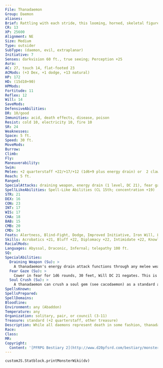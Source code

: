 ```yaml
---
File: Thanadaemon
Group: Daemon
aliases: 
Brief: Rattling with each stride, this looming, horned, skeletal figure clutches a wicked staff. A seething glow burns in its eye sockets.
CR: 13
XP: 25600
Alignment: NE
Size: Medium
Type: outsider
SubType: (daemon, evil, extraplanar)
Initiative: 7
Senses: darkvision 60 ft., true seeing; Perception +25
Aura: 
AC: 27, touch 14, flat-footed 23
ACMods: (+3 Dex, +1 dodge, +13 natural)
HP: 172
HD: (15d10+90)
HPMods: 
Fortitude: 11
Reflex: 12
Will: 14
SaveMods: 
DefensiveAbilities: 
DR: 10/good
Immunities: acid, death effects, disease, poison
Resist: cold 10, electricity 10, fire 10
SR: 24
Weaknesses: 
Space: 5 ft.
Speed: 30 ft.
MoveMods: 
Burrow: 
Climb: 
Fly: 
Maneuverability: 
Swim: 
Melee: +2 quarterstaff +22/+17/+12 (1d6+9 plus energy drain) or  2 claws +20 (1d4+5 plus energy drain)
Reach: 5 ft.
Ranged: 
SpecialAttacks: draining weapon, energy drain (1 level, DC 21), fear gaze, soul crush
SpellLikeAbilities: Spell-Like Abilities (CL 15th; concentration +19)  Constant-air walk, true seeing At will-greater teleport (self plus skiff and passengers only), plane shift (self plus skiff and passengers only, Astral, Ethereal, and evil-aligned planes only)  3/day-animate dead, desecrate, enervation  1/day-summon (level 4, 1d4 hydrodaemons  80% or 1 thanadaemon 35%)
STR: 21
DEX: 16
CON: 23
INT: 17
WIS: 17
CHA: 18
BAB: 15
CMB: 20
CMD: 34
Feats: Alertness, Blind-Fight, Dodge, Improved Initiative, Iron Will, Lunge, Mobility, Power Attack
Skills: Acrobatics +21, Bluff +22, Diplomacy +22, Intimidate +22, Knowledge (planes) +21, Knowledge (religion) +21, Perception +25, Sense Motive +25, Stealth +14, Survival +10
RacialMods: 
Languages: Abyssal, Draconic, Infernal; telepathy 100 ft.
SQ: 
SpecialAbilities:
  Draining Weapon (Su): >
    A thanadaemon's energy drain attack functions through any melee weapon it wields.
  Fear Gaze (Su): >
    Cower in fear for 1d6 rounds, 30 feet, Will DC 21 negates. This is a mind-affecting fear effect. The save DC is Charisma-based.
  Soul Crush (Su): >
    A thanadaemon can crush a soul gem (see cacodaemon) as a standard action to gain fast healing 15 for 15 rounds (this is a standard action).  This action condemns the crushed soul to Abaddon- resurrecting this victim requires a DC 28 caster level check.
SpellsKnown: 
SpellsPrepared: 
SpellDomains: 
Bloodline: 
Environment: any (Abaddon)
Temperature: any
Organization: solitary, pair, or council (3-11)
Treasure: standard (+2 quarterstaff, other treasure)
Description: While all daemons represent death in some fashion, thanadaemons, the Deacons of Death, represent the inevitable death through old age. Thanadaemons effortlessly work eerie skiffs along every pus- and bile-choked river in Abaddon, including the legendary River Styx. For the right price (typically 50 pp or 2 gems worth at least 300 gp each), a thanadaemon will even carry passengers on its skiff, yet those who travel with these fiends should beware-they frequently renegotiate the terms once they've got their passengers in dangerous realms.
Race: 
Class: 
MR: 
Copyright:
  Content: '[PFRPG Bestiary 2](http://www.d20pfsrd.com/bestiary/monster-listings/outsiders/daemons/thanadaemon)'
---
```

```dataviewjs
customJS.Statblock.printMonsterWiki(dv)
```
